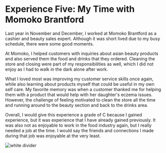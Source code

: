 # Experience Five: My Time with Momoko Brantford

Last year in November and December, I worked at Momoko Brantford as a cashier and beauty sales expert. Although it was short lived due to my busy schedule, there were some good moments.

At Momoko, I helped customers with inquiries about asian beauty products and also served them the food and drinks that they ordered. Cleaning the store and closing were part of my responsibilities as well, which I did not enjoy as I had to walk in the dark alone after work.

What I loved most was improving my customer service skills once again, while also learning about products myself that could be useful in my own self care. My favorite memory was when a customer thanked me for helping them with a product that would help with her daughter's eczema issues. However, the challenge of feeling motivated to clean the store all the time and running around to the beauty section and back to the drinks area.

Overall, I would give this experience a grade of C because I gained experience, but it was experience that I have already gained previously. It was also not as enjoyable to work in the food industry again, but I really needed a job at the time. I would say the friends and connections I made during that job was enjoyable at the very least.

![white divider](https://via.placeholder.com/2000x5/FFFFFF/FFFFFF)
